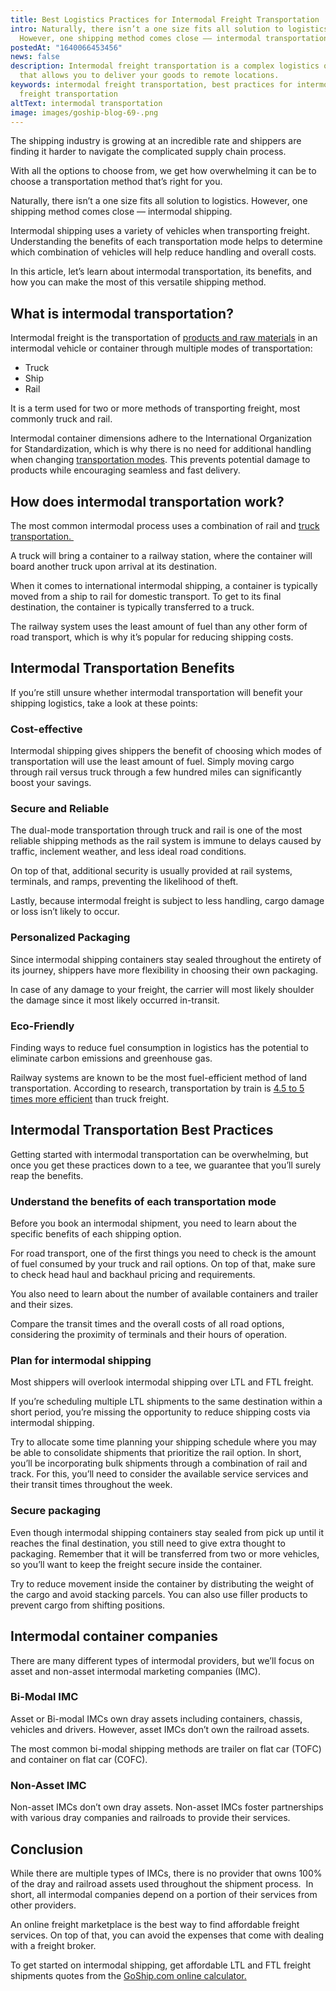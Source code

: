 ```yaml
---
title: Best Logistics Practices for Intermodal Freight Transportation
intro: Naturally, there isn’t a one size fits all solution to logistics.
  However, one shipping method comes close –– intermodal transportation.
postedAt: "1640066453456"
news: false
description: Intermodal freight transportation is a complex logistics operation
  that allows you to deliver your goods to remote locations.
keywords: intermodal freight transportation, best practices for intermodal
  freight transportation
altText: intermodal transportation
image: images/goship-blog-69-.png
---
```

The shipping industry is growing at an incredible rate and shippers are finding it harder to navigate the complicated supply chain process. 

With all the options to choose from, we get how overwhelming it can be to choose a transportation method that’s right for you.

Naturally, there isn’t a one size fits all solution to logistics. However, one shipping method comes close –– intermodal shipping.

Intermodal shipping uses a variety of vehicles when transporting freight. Understanding the benefits of each transportation mode helps to determine which combination of vehicles will help reduce handling and overall costs.

In this article, let’s learn about intermodal transportation, its benefits, and how you can make the most of this versatile shipping method.

## What is intermodal transportation?

Intermodal freight is the transportation of [products and raw materials](https://www.goship.com/wholesale-retail-trade) in an intermodal vehicle or container through multiple modes of transportation:

* Truck
* Ship
* Rail

It is a term used for two or more methods of transporting freight, most commonly truck and rail.

Intermodal container dimensions adhere to the International Organization for Standardization, which is why there is no need for additional handling when changing [transportation modes](https://www.goship.com/posts/modes-of-transportation-in-logistics). This prevents potential damage to products while encouraging seamless and fast delivery.

## How does intermodal transportation work?

The most common intermodal process uses a combination of rail and [truck transportation. ](https://www.goship.com/freight)

A truck will bring a container to a railway station, where the container will board another truck upon arrival at its destination. 

When it comes to international intermodal shipping, a container is typically moved from a ship to rail for domestic transport. To get to its final destination, the container is typically transferred to a truck.

The railway system uses the least amount of fuel than any other form of road transport, which is why it’s popular for reducing shipping costs.

## Intermodal Transportation Benefits

If you’re still unsure whether intermodal transportation will benefit your shipping logistics, take a look at these points:

### Cost-effective 

Intermodal shipping gives shippers the benefit of choosing which modes of transportation will use the least amount of fuel. Simply moving cargo through rail versus truck through a few hundred miles can significantly boost your savings.

### Secure and Reliable

The dual-mode transportation through truck and rail is one of the most reliable shipping methods as the rail system is immune to delays caused by traffic, inclement weather, and less ideal road conditions.

On top of that, additional security is usually provided at rail systems, terminals, and ramps, preventing the likelihood of theft.

Lastly, because intermodal freight is subject to less handling, cargo damage or loss isn’t likely to occur.

### Personalized Packaging

Since intermodal shipping containers stay sealed throughout the entirety of its journey, shippers have more flexibility in choosing their own packaging. 

In case of any damage to your freight, the carrier will most likely shoulder the damage since it most likely occurred in-transit.

### Eco-Friendly

Finding ways to reduce fuel consumption in logistics has the potential to eliminate carbon emissions and greenhouse gas.

Railway systems are known to be the most fuel-efficient method of land transportation. According to research, transportation by train is [4.5 to 5 times more efficient](https://www.researchgate.net/publication/259158473_Comparing_rail_fuel_efficiency_with_truck_and_waterway) than truck freight. 

## Intermodal Transportation Best Practices

Getting started with intermodal transportation can be overwhelming, but once you get these practices down to a tee, we guarantee that you’ll surely reap the benefits.

### Understand the benefits of each transportation mode

Before you book an intermodal shipment, you need to learn about the specific benefits of each shipping option.

For road transport, one of the first things you need to check is the amount of fuel consumed by your truck and rail options. On top of that, make sure to check head haul and backhaul pricing and requirements.

You also need to learn about the number of available containers and trailer and their sizes. 

Compare the transit times and the overall costs of all road options, considering the proximity of terminals and their hours of operation.

### Plan for intermodal shipping

Most shippers will overlook intermodal shipping over LTL and FTL freight.

If you’re scheduling multiple LTL shipments to the same destination within a short period, you’re missing the opportunity to reduce shipping costs via intermodal shipping.

Try to allocate some time planning your shipping schedule where you may be able to consolidate shipments that prioritize the rail option. In short, you’ll be incorporating bulk shipments through a combination of rail and track. For this, you’ll need to consider the available service services and their transit times throughout the week.

### Secure packaging

Even though intermodal shipping containers stay sealed from pick up until it reaches the final destination, you still need to give extra thought to packaging. Remember that it will be transferred from two or more vehicles, so you’ll want to keep the freight secure inside the container. 

Try to reduce movement inside the container by distributing the weight of the cargo and avoid stacking parcels. You can also use filler products to prevent cargo from shifting positions.

## Intermodal container companies 

There are many different types of intermodal providers, but we’ll focus on asset and non-asset intermodal marketing companies (IMC).

### Bi-Modal IMC

Asset or Bi-modal IMCs own dray assets including containers, chassis, vehicles and drivers. However, asset IMCs don’t own the railroad assets.

The most common bi-modal shipping methods are trailer on flat car (TOFC) and container on flat car (COFC).

### Non-Asset IMC

Non-asset IMCs don’t own dray assets. Non-asset IMCs foster partnerships with various dray companies and railroads to provide their services.

## Conclusion

While there are multiple types of IMCs, there is no provider that owns 100% of the dray and railroad assets used throughout the shipment process.  In short, all intermodal companies depend on a portion of their services from other providers.

An online freight marketplace is the best way to find affordable freight services. On top of that, you can avoid the expenses that come with dealing with a freight broker.

To get started on intermodal shipping, get affordable LTL and FTL freight shipments quotes from the [GoShip.com online calculator.](https://www.goship.com/)